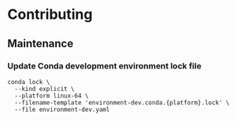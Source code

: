 # Contributing

## Maintenance

### Update Conda development environment lock file

```shell
conda lock \
  --kind explicit \
  --platform linux-64 \
  --filename-template 'environment-dev.conda.{platform}.lock' \
  --file environment-dev.yaml
```
